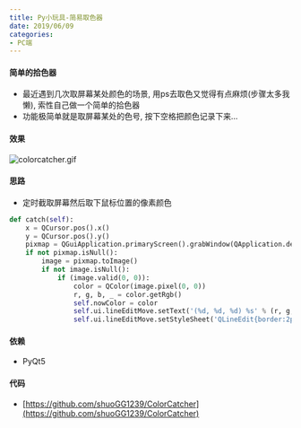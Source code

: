 ```yaml
---
title: Py小玩具-简易取色器
date: 2019/06/09
categories: 
- PC端
---
```

#### 简单的拾色器
* 最近遇到几次取屏幕某处颜色的场景, 用ps去取色又觉得有点麻烦(步骤太多我懒), 索性自己做一个简单的拾色器
* 功能极简单就是取屏幕某处的色号, 按下空格把颜色记录下来...


#### 效果
![colorcatcher.gif](https://i.loli.net/2019/06/09/5cfc9e5a216b517905.gif)


#### 思路
* 定时截取屏幕然后取下鼠标位置的像素颜色

```python
def catch(self):
    x = QCursor.pos().x()
    y = QCursor.pos().y()
    pixmap = QGuiApplication.primaryScreen().grabWindow(QApplication.desktop().winId(), x, y, 1, 1)
    if not pixmap.isNull():
        image = pixmap.toImage()
        if not image.isNull():
            if (image.valid(0, 0)):
                color = QColor(image.pixel(0, 0))
                r, g, b, _ = color.getRgb()
                self.nowColor = color
                self.ui.lineEditMove.setText('(%d, %d, %d) %s' % (r, g, b, color.name().upper()))
                self.ui.lineEditMove.setStyleSheet('QLineEdit{border:2px solid %s;}' % (color.name()))

```


#### 依赖
* PyQt5

#### 代码
* [https://github.com/shuoGG1239/ColorCatcher](https://github.com/shuoGG1239/ColorCatcher)